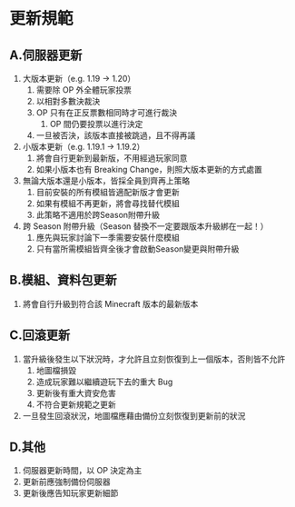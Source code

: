 # 更新規範

## A.伺服器更新

1. 大版本更新（e.g. 1.19  -> 1.20）
	1. 需要除 OP 外全體玩家投票
	2. 以相對多數決裁決
	3. OP 只有在正反票數相同時才可進行裁決
		1. OP 間仍要投票以進行決定
	4. 一旦被否決，該版本直接被跳過，且不得再議
2. 小版本更新（e.g. 1.19.1 -> 1.19.2）
	1. 將會自行更新到最新版，不用經過玩家同意
	2. 如果小版本也有 Breaking Change，則照大版本更新的方式處置
3. 無論大版本還是小版本，皆採全員到齊再上策略
	1. 目前安裝的所有模組皆適配新版才會更新
	2. 如果有模組不再更新，將會尋找替代模組
	3. 此策略不適用於跨Season附帶升級
4. 跨 Season 附帶升級（Season 替換不一定要跟版本升級綁在一起！）
	1. 應先與玩家討論下一季需要安裝什麼模組
	2. 只有當所需模組皆齊全後才會啟動Season變更與附帶升級

## B.模組、資料包更新

1. 將會自行升級到符合該 Minecraft 版本的最新版本

## C.回滾更新

1. 當升級後發生以下狀況時，才允許且立刻恢復到上一個版本，否則皆不允許
	1. 地圖檔損毀
	2. 造成玩家難以繼續遊玩下去的重大 Bug
	3. 更新後有重大資安危害
	4. 不符合更新規範之更新
2. 一旦發生回滾狀況，地圖檔應藉由備份立刻恢復到更新前的狀況

## D.其他

1. 伺服器更新時間，以 OP 決定為主
2. 更新前應強制備份伺服器
3. 更新後應告知玩家更新細節